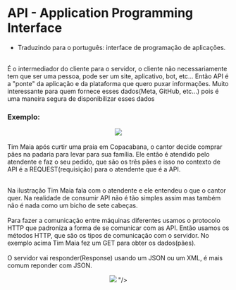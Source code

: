 # API - Application Programming Interface
- Traduzindo para o português: interface de programação de aplicações.
<br>
É o intermediador do cliente para o servidor, o cliente não necessariamente tem que ser uma pessoa, pode ser um site, aplicativo, bot, etc... Então API é a "ponte" da aplicação e da plataforma que quero puxar informações.
Muito interessante para quem fornece esses dados(Meta, GitHub, etc...) pois é uma maneira segura de disponibilizar esses dados

### Exemplo: 
<div align = "center">
    <img src="https://github.com/merenfeldg/anotacoes-java-spring/assets/129122790/a2db86db-fabd-4278-b34b-06000dbf408d"/>
</div>
<br>
Tim Maia após curtir uma praia em Copacabana, o cantor decide comprar pães na padaria para levar para sua família. Ele então é atendido pelo atendente e faz o seu pedido, que são os três pães e isso no contexto de API é a REQUEST(requisição) para o atendente que é a API.
<br>
<br>

Na ilustração Tim Maia fala com o atendente e ele entendeu o que o cantor quer. Na realidade de consumir API não é tão simples assim mas também não é nada como um bicho de sete cabeças. 
<br>
<br>
Para fazer a comunicação entre máquinas diferentes usamos o protocolo HTTP que padroniza a forma de se comunicar com as API. Então usamos os métodos HTTP, que são os tipos de comunicação com o servidor. No exemplo acima Tim Maia fez um GET para obter os dados(pães).
<br>
<br>
O servidor vai responder(Response) usando um JSON ou um XML, é mais comum reponder com JSON.
<br>
<div align = "center">
    <img src="https://github.com/merenfeldg/anotacoes-java-spring/assets/129122790/2c2c42f1-de1f-44e4-9b4c-9428fad555c3">
"/>
</div>
